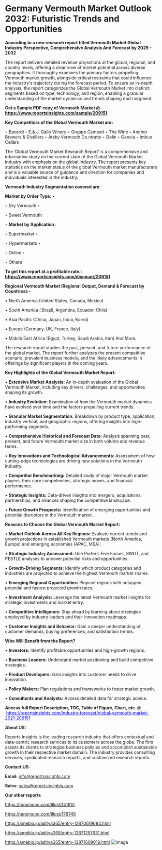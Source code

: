# Germany Vermouth Market Outlook 2032: Futuristic Trends and Opportunities

<strong>According to a new research report titled Vermouth Market Global Industry Perspective, Comprehensive Analysis And Forecast by 2025 – 2032</strong>

The report delivers detailed revenue projections at the global, regional, and country levels, offering a clear view of market potential across diverse geographies. It thoroughly examines the primary factors propelling Vermouth market growth, alongside critical restraints that could influence the industry's trajectory during the forecast period. To ensure an in-depth analysis, the report categorizes the Global Vermouth Market into distinct segments based on type, technology, and region, enabling a granular understanding of the market dynamics and trends shaping each segment.

<strong>Get a Sample PDF copy of Vermouth Market </strong><strong>@<a href=https://www.reportsinsights.com/sample/209151 style=color:#0000ff;> https://www.reportsinsights.com/sample/209151</a></strong></font>

<strong>Key Competitors of the Global Vermouth Market are:</strong>

‣ Bacardi
‣ E.& J. Gallo Winery
‣ Gruppo Campari
‣ The Wine
‣ Anchor Brewers & Distillers
‣ Atsby Vermouth Co.ntratto
‣ Dolin
‣ Gancia
‣ Imbue Cellars

The ‘Global Vermouth Market Research Report’ is a comprehensive and informative study on the current state of the Global Vermouth Market industry with emphasis on the global industry. The report presents key statistics on the market status of the global Vermouth market manufacturers and is a valuable source of guidance and direction for companies and individuals interested in the industry.

<strong>Vermouth Industry Segmentation covered are:</strong>

<strong>Market by Order Type: </strong>
‣ 

‣ Dry Vermouth
‣ 

‣ Sweet Vermouth

‣ 
<strong>Market by Application :</strong>

‣ Supermarket
‣ 

‣ Hypermarkets
‣ 

‣ Online
‣ 

‣ Others

<strong>To get this report at a profitable rate.: <a href=https://www.reportsinsights.com/discount/209151 style=color:#0000ff;>https://www.reportsinsights.com/discount/209151</a></strong></font>

<strong>Regional Vermouth Market (Regional Output, Demand &amp; Forecast by Countries):-</strong>

• North America (United States, Canada, Mexico)

• South America ( Brazil, Argentina, Ecuador, Chile)

• Asia Pacific (China, Japan, India, Korea)

• Europe (Germany, UK, France, Italy)

• Middle East Africa (Egypt, Turkey, Saudi Arabia, Iran) And More.

The research report studies the past, present, and future performance of the global market. The report further analyzes the present competitive scenario, prevalent business models, and the likely advancements in offerings by significant players in the coming years.

<strong>Key Highlights of the Global Vermouth Market Report:</strong>

• <strong>Extensive Market Analysis:</strong> An in-depth evaluation of the Global Vermouth Market, including key drivers, challenges, and opportunities shaping its growth.

• <strong>Industry Evolution:</strong> Examination of how the Vermouth market dynamics have evolved over time and the factors propelling current trends.

• <strong>Granular Market Segmentation:</strong> Breakdown by product type, application, industry vertical, and geographic regions, offering insights into high-performing segments.

• <strong>Comprehensive Historical and Forecast Data:</strong> Analysis spanning past, present, and future Vermouth market size in both volume and revenue terms.

• <strong>Key Innovations and Technological Advancements:</strong> Assessment of how cutting-edge technologies are driving new solutions in the Vermouth industry.

• <strong>Competitor Benchmarking:</strong> Detailed study of major Vermouth market players, their core competencies, strategic moves, and financial performance.

• <strong>Strategic Insights:</strong> Data-driven insights into mergers, acquisitions, partnerships, and alliances shaping the competitive landscape.

• <strong>Future Growth Prospects:</strong> Identification of emerging opportunities and potential disruptors in the Vermouth market.

<strong>Reasons to Choose the Global Vermouth Market Report:</strong>

• <strong>Market Outlook Across All Key Regions:</strong> Evaluate current trends and growth projections in established Vermouth markets (North America, Europe) and emerging economies (APAC, MEA).

• <strong>Strategic Industry Assessment:</strong> Use Porter’s Five Forces, SWOT, and PESTLE analyses to uncover potential risks and opportunities.

• <strong>Growth-Driving Segments:</strong> Identify which product categories and industries are projected to achieve the highest Vermouth market shares.

• <strong>Emerging Regional Opportunities:</strong> Pinpoint regions with untapped potential and fastest projected growth rates.

• <strong>Investment Analysis:</strong> Leverage the latest Vermouth market insights for strategic investments and market entry.

• <strong>Competitive Intelligence:</strong> Stay ahead by learning about strategies employed by industry leaders and their innovation roadmaps.

• <strong>Customer Insights and Behavior:</strong> Gain a deeper understanding of customer demands, buying preferences, and satisfaction trends.

<strong>Who Will Benefit from the Report?</strong>

• <strong>Investors:</strong> Identify profitable opportunities and high-growth regions.

• <strong>Business Leaders:</strong> Understand market positioning and build competitive strategies.

• <strong>Product Developers:</strong> Gain insights into customer needs to drive innovation.

• <strong>Policy Makers:</strong> Plan regulations and frameworks to foster market growth.

• <strong>Consultants and Analysts:</strong> Access detailed data for strategic advice.
</ul>
<strong>Access full Report Description, TOC, Table of Figure, Chart, etc. </strong>@  <a href=https://reportsinsights.com/industry-forecast/global-vermouth-market-2021-209151 style=color:#0000ff;>https://reportsinsights.com/industry-forecast/global-vermouth-market-2021-209151</a></font>

<strong><strong>About US</strong>:</strong>

Reports Insights is the leading research industry that offers contextual and data-centric research services to its customers across the globe. The firm assists its clients to strategize business policies and accomplish sustainable growth in their respective market domain. The industry provides consulting services, syndicated research reports, and customized research reports.

<strong>Contact US:</strong>

<p class=""""><b>Email:</b> <a href=mailto:info@reportsinsights.com>info@reportsinsights.com</a></p>
<p class=""""><b>Sales:</b> <a href=mailto:sales@reportsinsights.com>sales@reportsinsights.com</a></p>

<strong>Our other reports</strong>

<a href=https://tanomuno.com/illust/141810>https://tanomuno.com/illust/141810</a>

<a href=https://tanomuno.com/illust/178749>https://tanomuno.com/illust/178749</a>

<a href=https://ameblo.jp/aditya365/entry-12870619684.html>https://ameblo.jp/aditya365/entry-12870619684.html</a>

<a href=https://ameblo.jp/aditya365/entry-12871257631.html>https://ameblo.jp/aditya365/entry-12871257631.html</a>

<a href=https://ameblo.jp/aditya365/entry-12871609019.html>https://ameblo.jp/aditya365/entry-12871609019.html</a>
![image](https://github.com/user-attachments/assets/ac5143f0-4452-4487-a364-3af1a80fc5e4)
